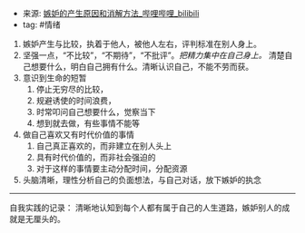 - 来源: [嫉妒的产生原因和消解方法_哔哩哔哩_bilibili](https://www.bilibili.com/video/BV1ZP4y1L72Y/?spm_id_from=333.788&vd_source=83df030680704f429708dd43dda99fda)
- tag: #情绪 

1. 嫉妒产生与比较，执着于他人，被他人左右，评判标准在别人身上。
2. 坚强一点，“不比较”，“不期待”，“不批评”。*把精力集中在自己身上。* 清楚自己想要什么，明白自己拥有什么。清晰认识自己，不能不劳而获。
3. 意识到生命的短暂
	1. 停止无穷尽的比较，
	2. 规避诱使的时间浪费，
	3. 时常叩问自己想要什么，觉察当下
	4. 想到就去做，有些事情不能等
4. 做自己喜欢又有时代价值的事情
	1. 自己真正喜欢的，而非建立在别人头上
	2. 具有时代价值的，而非社会强迫的
	3. 对于这样的事情要主动分配时间，分配资源
5. 头脑清晰，理性分析自己的负面想法，与自己对话，放下嫉妒的执念
***
自我实践的记录：
清晰地认知到每个人都有属于自己的人生道路，嫉妒别人的成就是无厘头的。